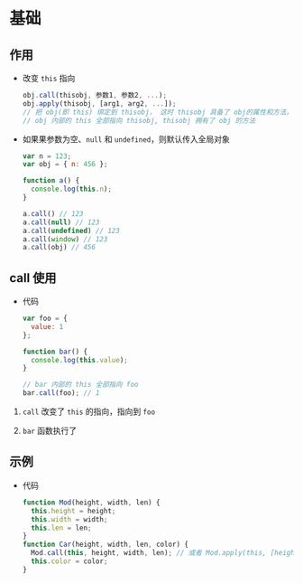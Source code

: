 # 基础

## 作用

  - 改变 `this` 指向

    ```javascript
    obj.call(thisobj, 参数1, 参数2, ...);
    obj.apply(thisobj, [arg1, arg2, ...]);
    // 把 obj(即 this) 绑定到 thisobj， 这时 thisobj 具备了 obj的属性和方法，或者 thisobj 继承了 obj 的属性和方法
    // obj 内部的 this 全部指向 thisobj, thisobj 拥有了 obj 的方法
    ```

  - 如果果参数为空、`null` 和 `undefined`，则默认传入全局对象

    ```javascript
    var n = 123;
    var obj = { n: 456 };

    function a() {
      console.log(this.n);
    }

    a.call() // 123
    a.call(null) // 123
    a.call(undefined) // 123
    a.call(window) // 123
    a.call(obj) // 456
    ```

## call 使用

  - 代码

    ```javascript
    var foo = {
      value: 1
    };

    function bar() {
      console.log(this.value);
    }

    // bar 内部的 this 全部指向 foo
    bar.call(foo); // 1
    ```

  1. `call` 改变了 `this` 的指向，指向到 `foo`

  2. `bar` 函数执行了

## 示例

  - 代码

    ```javascript
    function Mod(height, width, len) {
      this.height = height;
      this.width = width;
      this.len = len;
    }
    function Car(height, width, len, color) {
      Mod.call(this, height, width, len); // 或者 Mod.apply(this, [height, width, len]);
      this.color = color;
    }
    ```
